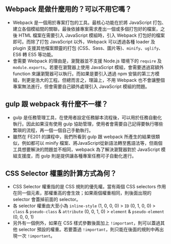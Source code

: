 ## Webpack 是做什麼用的？可以不用它嗎？
- Webpack 是一個用於專案打包的工具。最核心功能在於將 JavaScript 打包、建立各個模組間的關聯，最後依據專案需求產出一個或多個打包好的檔案，之後 HTML 檔案在需要引入 JavaScript 模組時，引入 Webpack 打包好的檔案即可。而除了打包 JavaScript 以外，Webpack 可以透過各種 loader 及 plugin 支援其他檔案類靈的打包 (CSS、Sass、圖片等)、`minify`、`uglify`、ES6 轉 ES5 等功能。
- 會需要 Webpack 的理由是，瀏覽器並不支援 Node.js 環境下的 `require` 及 `module.exports`。若要在瀏覽器上使用 JavaScript 模組，會需要透過寫額外 function 來讓瀏覽器可以執行。而如果是要引入透過 npm 安裝的第三方模組，則更是浩大的工程。但總而言之，理論上，不用 Webpack 也不會讓整個專案無法進行，但會需要自己額外處理引入 JavaScript 模組的問題。

## gulp 跟 webpack 有什麼不一樣？
- gulp 是任務管理工具，在使用者設定任務腳本流程後，可以用於任務自動化執行。因此如果沒有使用 gulp 協助管理，使用者會需要自己記得要執行哪些繁瑣的流程，再一個一個自己手動執行。
- 雖然在 FE201 的課程中，我們所看到 gulp 跟 webpack 所產生的結果很類似，例如都可以 minify 檔案、將JavaScript從新語法轉至舊語法等，但兩個工具想要解決的問題並不相同，webpack 為了解決瀏覽器對於 JavaScript 模組支援度，而 gulp 則是提供讓各種專案任務可子自動化進行。

## CSS Selector 權重的計算方式為何？
- CSS Selector 權重指的是 CSS 規則的優先權。當有兩個 CSS selectors 作用在同一個元素，那權重高的會生效；如果兩個權重相同，則後面出現的 selector 會蓋掉前面的 selector。
- 各 selector 權重由大至小為 `inline-style` (1, 0, 0, 0)  > `ID` (0, 1, 0, 0) > `class` & `pseudo-class` & `attribute` (0, 0, 1, 0) > `element` & `pseudo-element` (0, 0, 0, 1)
- 另外有一個例外，如果在 CSS 樣式參數後面加上 `!important`，則可以蓋過其他 selector 預設的權重。若要蓋過 `!important`，則只能在後面的規則中再出現一次 `!important`。